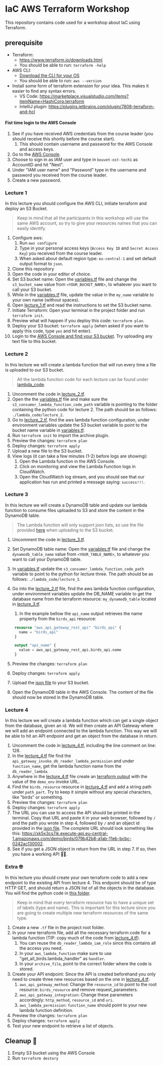 # IaC AWS Terraform Workshop
This repository contains code used for a workshop about IaC using Terraform.

## prerequisite
- Terraform:
  - https://www.terraform.io/downloads.html
  - You should be able to run: `terraform -help`
- AWS CLI:
  - [Download the CLI for your OS](https://docs.aws.amazon.com/cli/latest/userguide/install-cliv2.html)
  - You should be able to run: `aws --version`
- Install some form of terraform extension for your idea. This makes it easier to find any syntax errors.
  - VS Code: https://marketplace.visualstudio.com/items?itemName=HashiCorp.terraform
  - IntelliJ plugin: https://plugins.jetbrains.com/plugin/7808-terraform-and-hcl


#### Fist time login to the AWS Console
1. See if you have received AWS credentials from the course leader (you should receive this shortly before the course start).
   1. This should contain username and password for the AWS Console and access keys.
2. Go to the [AWS Console](https://eu-central-1.console.aws.amazon.com).
3. Choose to sign in as IAM user and type in `bouvet-ost-tech1` as AccountID and hit "Next".
4. Under "IAM user name" and "Password" type in the username and password you received from the course leader.
5. Create a new password.


### Lecture 1
In this lecture you should configure the AWS CLI, initiate terraform and deploy an S3 Bucket.

> Keep in mind that all the participants in this workshop will use the same AWS account, so try to give your resources names that you can easily identify.

1. Configure aws: 
   1. Run `aws configure` 
   2. Type in your personal access keys (`Access Key ID` and `Secret Access Key`) you received from the course leader. 
   3. When asked about default region type: `eu-central-1` and set default output format to `json`.
2. Clone this repository
3. Open the code in your editor of choice.
4. Set S3 bucket name: Open the [variables.tf](variables.tf) file and change the `s3_bucket_name` value from `<YOUR_BUCKET_NAME>`, to whatever you want to call your S3 bucket.
5. While in the [variables.tf](variables.tf) file, update the value in the `my_name` variable to your own name (without spaces).
6. Open [lecture_1.tf](lecture_1.tf) and read the instructions to set the S3 bucket name.
7. Initiate Terraform: Open your terminal in the project folder and run `terraform init`.
8. Preview what will happen if you deploy this code: `terraform plan`.
9. Deploy your S3 bucket: `terraform apply` (when asked if you want to apply this code, type `yes` and hit enter).
10. Login to the [AWS Console and find your S3 bucket](https://s3.console.aws.amazon.com/s3/home?region=eu-central-1). Try uploading any text file to this bucket.


### Lecture 2
In this lecture we will create a lambda function that will run every time a file is uploaded to our S3 bucket.

> All the lambda function code for each lecture can be found under [lambda_code](lambda_code).

1. Uncomment the code in [lecture_2.tf](lecture_2.tf).
2. Open the the [variables.tf](variables.tf) file and make sure the `s3_consumer_lambda_function_code_path` variable is pointing to the folder containing the python code for lecture 2. The path should be as follows: `./lambda_code/lecture_2`.
3. Go to [lecture_2.tf](lecture_2.tf), find the aws lambda function configuration, under environment variables update the S3 bucket variable to point to the bucket name variable in [variables.tf](variables.tf).
4. Run `terraform init` to import the archive plugin.
5. Preview the changes: `terraform plan`
6. Deploy changes: `terraform apply`
7. Upload a new file to the S3 bucket.
8. View logs (it can take a few minutes (1-2) before logs are showing):
   1. Open the Lambda function in the AWS Console. 
   2. Click on monitoring and view the Lambda Function logs in CloudWatch. 
   3. Open the CloudWatch log stream, and you should see that our application has run and printed a message saying: `success!!!`.


### Lecture 3
In this lecture we will create a DynamoDB table and update our lambda function to consume files uploaded to S3 and store the content in the DynamoDB table.
> The Lambda function will only support json lists, so use the file provided [here](lambda_code/birds.json) when uploading to the S3 bucket.

1. Uncomment the code in [lecture_3.tf](lecture_3.tf).
2. Set DynamoDB table name: Open the [variables.tf](variables.tf) file and change the `dynamodb_table_name` value from `<YOUR_TABLE_NAME>`, to whatever you want to call your DynamoDB table.
3. In [variables.tf](variables.tf) update the `s3_consumer_lambda_function_code_path` variable to point to the python for lecture three. The path should be as follows: `./lambda_code/lecture_3`.
4. Go into the [lecture_2.tf](lecture_2.tf) file, find the aws lambda function configuration, under environment variables update the DB_NAME variable to get the database name from the terraform resource: `my_dynamodb_table` located in [lecture_3.tf](lecture_3.tf).
   1. In the example bellow the `api_name` output retrieves the name property from the `birds_api` resource:

   ```terraform
    resource "aws_api_gateway_rest_api" "birds_api" {
      name = "birds_api"
    }

    output "api_name" {
      value = aws_api_gateway_rest_api.birds_api.name
    }
    ```
5. Preview the changes: `terraform plan`
6. Deploy changes: `terraform apply`
7. Upload the [json file](lambda_code/birds.json) to your S3 bucket.
8. Open the DynamoDB table in the AWS Console. The content of the file should now be stored in the DynamoDB table.


### Lecture 4
In this lecture we will create a lambda function which can get a single object from the database, given an id. 
We will then create an API Gateway where we will add an endpoint connected to the lambda function. 
This way we will be able to hit an API endpoint and get an object from the database in return.

1. Uncomment the code in [lecture_4.tf](lecture_4.tf), including the line comment on line: 128.
2. In the [lecture_4.tf](lecture_4.tf) file find the `api_gateway_invoke_db_reader_lambda_permission` and under `function_name`, get the lambda function name from the `db_reader_lambda`.
3. Anywhere in the [lecture_4.tf](lecture_4.tf) file create an [terraform output](https://www.terraform.io/docs/language/values/outputs.html) with the value of the `demo_env` invoke URL.
4. Find the `birds_resource` resource in [lecture_4.tf](lecture_4.tf) and add a string path under `path_part`. Try to keep it simple without any special characters, like "birds" or something.
5. Preview the changes: `terraform plan`
6. Deploy changes: `terraform apply`
7. The URL you can use to access the API should be printed in the terminal. Copy that URL and paste it in your web browser, followed by `/` and the path you wrote in step 4, followed by `/` and an object id provided in the [json file](lambda_code/birds.json). The complete URL should look something like this: https://xk5x3cs7ik.execute-api.eu-central-1.amazonaws.com/demo/birds/079b42b8-a1ab-11eb-bcbc-0242ac130002.
8. See if you get a JSON object in return from the URL in step 7. If so, then you have a working API 👏🏼.


### Extra 🤓
In this lecture you should create your own terraform code to add a new endpoint to the existing API from lecture 4. 
This endpoint should be of type HTTP GET, and should return a JSON list of all the objects in the database. 
You will find the python code in [this folder](lambda_code/lecture_extra).

> Keep in mind that every terraform resource has to have a unique set of labels (type and name). 
> This is important for this lecture since you are going to create multiple new terraform resources of the same type.

1. Create a new `.tf` file in the project root folder.
2. In your new terraform file, add all the necessary terraform code for a lambda function (TIP: copy much of the code from [lecture_4.tf](lecture_4.tf)).
   1. You can reuse the `db_reader_lambda_iam_role` since this contains all the access you need.
   2. In your `aws_lambda_function` make sure to use "get_all_birds.lambda_handler" as `handler`.
   3. In your `archive_file`, point to the correct folder where the code is stored.
3. Create your API endpoint: Since the API is created beforehand you only need to create three new resources based on the one in [lecture_4.tf](lecture_4.tf):
   1. `aws_api_gateway_method`: Change the `resource_id` to point to the root resource: `birds_resource` and remove request_parameters.
   2. `aws_api_gateway_integration`: Change these parameters accordingly: `http_method`, `resource_id` and `uri`.
   3. `aws_lambda_permission`: `function_name` should point to your new lambda function definition.
4. Preview the changes: `terraform plan`
5. Deploy changes: `terraform apply`
6. Test your new endpoint to retrieve a list of objects.

## Cleanup 🧹
1. Empty S3 bucket using the AWS Console
2. Run `terraform destory`
